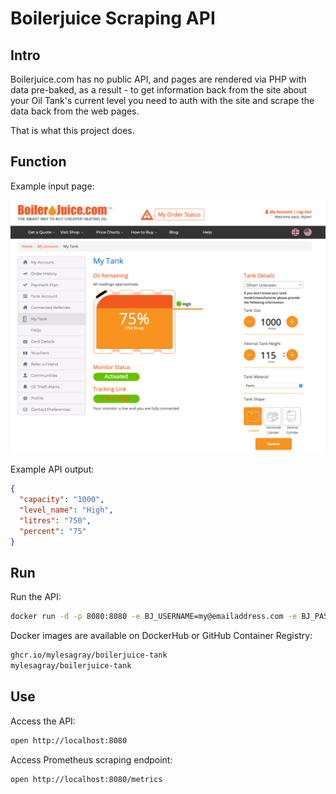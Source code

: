 # Boilerjuice Scraping API

## Intro

Boilerjuice.com has no public API, and pages are rendered via PHP with data pre-baked, as a result - to get information back from the site about your Oil Tank's current level you need to auth with the site and scrape the data back from the web pages.

That is what this project does.

## Function

Example input page:

![My Tank page](img/my-tank.png)

Example API output:

```json
{
  "capacity": "1000",
  "level_name": "High",
  "litres": "750",
  "percent": "75"
}
```

## Run

Run the API:

```sh
docker run -d -p 8080:8080 -e BJ_USERNAME=my@emailaddress.com -e BJ_PASSWORD=password ghcr.io/mylesagray/boilerjuice-tank
```

Docker images are available on DockerHub or GitHub Container Registry:

```sh
ghcr.io/mylesagray/boilerjuice-tank
mylesagray/boilerjuice-tank
```

## Use

Access the API:

```sh
open http://localhost:8080
```

Access Prometheus scraping endpoint:

```sh
open http://localhost:8080/metrics
```
